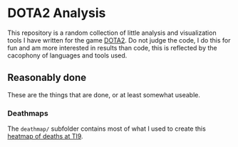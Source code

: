 # DOTA2 Analysis

This repository is a random collection of little analysis and visualization tools I have written for the game [DOTA2](http://dota2.com).
Do not judge the code, I do this for fun and am more interested in results than code, this is reflected by the cacophony of languages and tools used.

## Reasonably done

These are the things that are done, or at least somewhat useable.

### Deathmaps

The `deathmap/` subfolder contains most of what I used to create this [heatmap of deaths at TI9](http://lb.eyer.be/a/ti9-deathmap.html).
